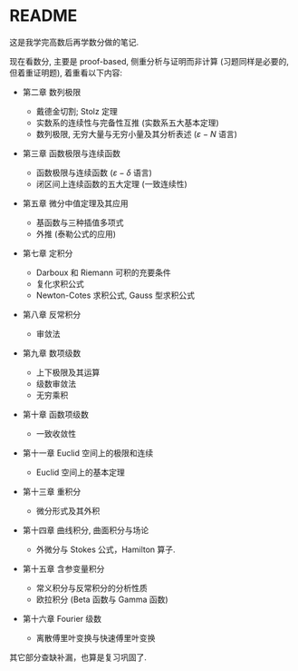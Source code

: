 # README



这是我学完高数后再学数分做的笔记.

现在看数分, 主要是 proof-based, 侧重分析与证明而非计算 (习题同样是必要的, 但着重证明题), 着重看以下内容:

- 第二章 数列极限
  - 戴德金切割; Stolz 定理
  - 实数系的连续性与完备性互推 (实数系五大基本定理)
  - 数列极限, 无穷大量与无穷小量及其分析表述 ($\varepsilon-N$ 语言)
- 第三章 函数极限与连续函数
  - 函数极限与连续函数 ($\varepsilon-\delta$ 语言)
  - 闭区间上连续函数的五大定理 (一致连续性)
- 第五章 微分中值定理及其应用
  - 基函数与三种插值多项式
  - 外推 (泰勒公式的应用)

- 第七章 定积分
  - Darboux 和 Riemann 可积的充要条件
  - 复化求积公式
  - Newton-Cotes 求积公式, Gauss 型求积公式
- 第八章 反常积分
  - 审敛法
- 第九章 数项级数
  - 上下极限及其运算
  - 级数审敛法
  - 无穷乘积
- 第十章 函数项级数
  - 一致收敛性
- 第十一章 Euclid 空间上的极限和连续
  - Euclid 空间上的基本定理
- 第十三章 重积分
  - 微分形式及其外积

- 第十四章 曲线积分, 曲面积分与场论
  - 外微分与 Stokes 公式，Hamilton 算子.
- 第十五章 含参变量积分
  - 常义积分与反常积分的分析性质
  - 欧拉积分 (Beta 函数与 Gamma 函数)
- 第十六章 Fourier 级数
  - 离散傅里叶变换与快速傅里叶变换

其它部分查缺补漏，也算是复习巩固了.